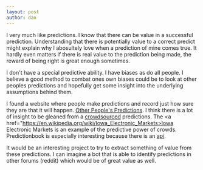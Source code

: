 ```yaml
---
layout: post
author: dan
---
```

I very much like predictions. I know that there can be value in a successful prediction. Understanding that there is potentially value to a correct predict might explain why I abosultely love when a prediction of mine comes true. It hardly even matters if there is real value to the prediction being made, the reward of being right is great enough sometimes. 

I don't have a special predictive ability. I have biases as do all people. I believe a good method to combat ones own biases could be to look at other peoples predictions and hopefully get some insight into the underlying assumptions behind them. 

I found a website where people make predictions and record just how sure they are that it will happen. <a href="https://predictionbook.com/predictions">Other People's Predictions</a>. I think there is a lot of insight to be gleaned from a <a href="https://en.wikipedia.org/wiki/Crowdsourcing">crowdsourced</a> predictions. The <a href="https://en.wikipedia.org/wiki/Iowa_Electronic_Markets>Iowa Electronic Markets</a> is an example of the predictive power of crowds. Predictionbook is especially interesting because there is an <a href="https://github.com/tricycle/predictionbook/blob/master/API.md">api</a>.

It would be an interesting project to try to extract something of value from these predictions. I can imagine a bot that is able to identify predictions in other forums (reddit) which would be of great value as well. 
